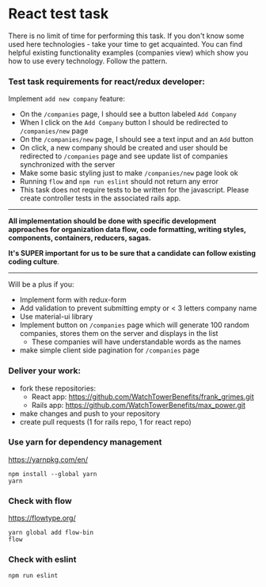 # React test task

There is no limit of time for performing this task.  If you don't know some used here technologies - take your time to get acquainted. You can find helpful existing functionality examples (companies view) which show you how to use every technology.  Follow the pattern.

### Test task requirements for react/redux developer: ###

Implement `add new company` feature:
- On the `/companies` page, I should see a button labeled `Add Company`
- When I click on the `Add Company` button I should be redirected to `/companies/new` page
- On the `/companies/new` page, I should see a text input and an `Add` button
- On click, a new company should be created and user should be redirected to `/companies` page and see update list of companies synchronized with the server
- Make some basic styling just to make `/companies/new` page look ok
- Running `flow` and `npm run eslint` should not return any error
- This task does not require tests to be written for the javascript. Please create controller tests in the associated rails app.

---

**All implementation should be done with specific development approaches for organization data flow, code formatting, writing styles, components, containers, reducers, sagas.**

**It's SUPER important for us to be sure that a candidate can follow existing coding culture**.

---

Will be a plus if you:
- Implement form with redux-form
- Add validation to prevent submitting empty or < 3 letters company name
- Use material-ui library
- Implement button on `/companies` page which will generate 100 random companies, stores them on the server and displays in the list
    - These companies will have understandable words as the names
- make simple client side pagination for `/companies` page



### Deliver your work:
- fork these repositories:
    -  React app: https://github.com/WatchTowerBenefits/frank_grimes.git
    -  Rails app: https://github.com/WatchTowerBenefits/max_power.git
- make changes and push to your repository
- create pull requests (1 for rails repo, 1 for react repo)


### Use yarn for dependency management

https://yarnpkg.com/en/

```
npm install --global yarn
yarn
```

### Check with flow

https://flowtype.org/

```
yarn global add flow-bin
flow
```

### Check with eslint

`npm run eslint`

